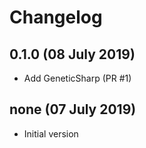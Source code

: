 # Changelog

## 0.1.0 (08 July 2019)
- Add GeneticSharp (PR #1)

## none (07 July 2019)
- Initial version

